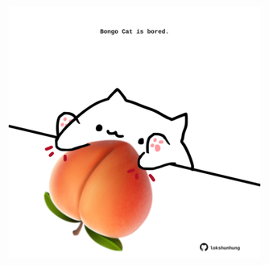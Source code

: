 <!-- built at 07/10/2025, 11:00:33 UTC -->
<p align="center">
  <img width="500" height="500" src="./ReadmeImage.svg">
</p>
